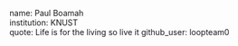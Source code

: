 name: Paul Boamah  
institution: KNUST  
quote: Life is for the living so live it
github_user: loopteam0
